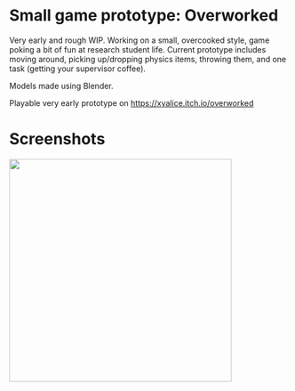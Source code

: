 # Small game prototype: Overworked
Very early and rough WIP. Working on a small, overcooked style, game poking a bit of fun at research student life. Current prototype includes moving around, picking up/dropping physics items, throwing them, and one task (getting your supervisor coffee).

Models made using Blender.

Playable very early prototype on https://xyalice.itch.io/overworked

# Screenshots

<img src="https://raw.github.com/akoreman/Overworked-game/main/images/WIP1.png" width="400">  

